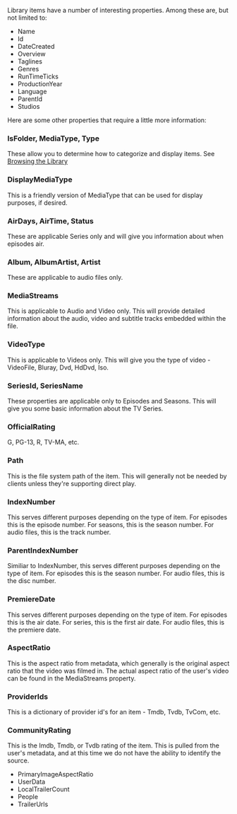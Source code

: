 Library items have a number of interesting properties. Among these are, but not limited to:

* Name
* Id
* DateCreated
* Overview
* Taglines
* Genres
* RunTimeTicks
* ProductionYear
* Language
* ParentId
* Studios

Here are some other properties that require a little more information:

### IsFolder, MediaType, Type
These allow you to determine how to categorize and display items. See [Browsing the Library](https://github.com/MediaBrowser/MediaBrowser/wiki/Browsing-the-Library)

### DisplayMediaType
This is a friendly version of MediaType that can be used for display purposes, if desired.

### AirDays, AirTime, Status
These are applicable Series only and will give you information about when episodes air.

### Album, AlbumArtist, Artist
These are applicable to audio files only.

### MediaStreams
This is applicable to Audio and Video only. This will provide detailed information about the audio, video and subtitle tracks embedded within the file.

### VideoType
This is applicable to Videos only. This will give you the type of video - VideoFile, Bluray, Dvd, HdDvd, Iso.

### SeriesId, SeriesName
These properties are applicable only to Episodes and Seasons. This will give you some basic information about the TV Series.

### OfficialRating
G, PG-13, R, TV-MA, etc.

### Path
This is the file system path of the item. This will generally not be needed by clients unless they're supporting direct play.

### IndexNumber
This serves different purposes depending on the type of item. For episodes this is the episode number. For seasons, this is the season number. For audio files, this is the track number.

### ParentIndexNumber
Similiar to IndexNumber, this serves different purposes depending on the type of item. For episodes this is the season number. For audio files, this is the disc number.

### PremiereDate 
This serves different purposes depending on the type of item. For episodes this is the air date. For series, this is the first air date. For audio files, this is the premiere date.

### AspectRatio
This is the aspect ratio from metadata, which generally is the original aspect ratio that the video was filmed in. The actual aspect ratio of the user's video can be found in the MediaStreams property.

### ProviderIds
This is a dictionary of provider id's for an item - Tmdb, Tvdb, TvCom, etc.

### CommunityRating
This is the Imdb, Tmdb, or Tvdb rating of the item. This is pulled from the user's metadata, and at this time we do not have the ability to identify the source.




* PrimaryImageAspectRatio
* UserData
* LocalTrailerCount
* People
* TrailerUrls
